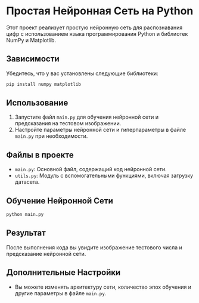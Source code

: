 # Простая Нейронная Сеть на Python

Этот проект реализует простую нейронную сеть для распознавания цифр с использованием языка программирования Python и библиотек NumPy и Matplotlib.

## Зависимости

Убедитесь, что у вас установлены следующие библиотеки:

```bash
pip install numpy matplotlib
```

## Использование

1. Запустите файл `main.py` для обучения нейронной сети и предсказания на тестовом изображении.
2. Настройте параметры нейронной сети и гиперпараметры в файле `main.py` при необходимости.

## Файлы в проекте

- `main.py`: Основной файл, содержащий код нейронной сети.
- `utils.py`: Модуль с вспомогательными функциями, включая загрузку датасета.

## Обучение Нейронной Сети

```bash
python main.py
```

## Результат

После выполнения кода вы увидите изображение тестового числа и предсказание нейронной сети.

## Дополнительные Настройки

- Вы можете изменять архитектуру сети, количество эпох обучения и другие параметры в файле `main.py`.
